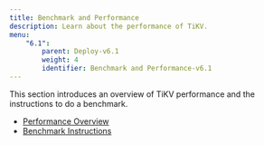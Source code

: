 ```yaml
---
title: Benchmark and Performance
description: Learn about the performance of TiKV.
menu:
    "6.1":
        parent: Deploy-v6.1
        weight: 4
        identifier: Benchmark and Performance-v6.1
---
```


This section introduces an overview of TiKV performance and the instructions to do a benchmark.

- [Performance Overview](../overview)
- [Benchmark Instructions](../instructions)
